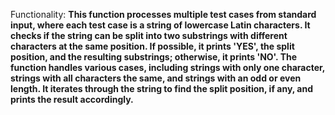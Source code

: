 Functionality: **This function processes multiple test cases from standard input, where each test case is a string of lowercase Latin characters. It checks if the string can be split into two substrings with different characters at the same position. If possible, it prints 'YES', the split position, and the resulting substrings; otherwise, it prints 'NO'. The function handles various cases, including strings with only one character, strings with all characters the same, and strings with an odd or even length. It iterates through the string to find the split position, if any, and prints the result accordingly.**